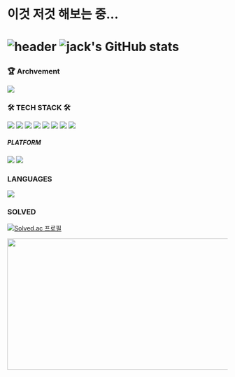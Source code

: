 <h1>이것 저것 해보는 중... <h1/>

![header](https://capsule-render.vercel.app/api?type=waving&color=auto&height=150&section=header&text=Jack's%20World&fontSize=70)
![jack's GitHub stats](https://github-readme-stats.vercel.app/api?username=jhlee0409&show_icons=true&theme=radical&count_private=true)

<h3> 🏆 Archvement </h3>

<div>
  <a href="https://hhpluscertificateofcompletion.oopy.io/">
  <img src="https://static.spartacodingclub.kr/hanghae99/plus/completion/badge_black.svg" />
</a>
</div>

<h3> 🛠 TECH STACK 🛠 </h3>
  
<p>
  <img src="https://img.shields.io/badge/ReactJS-5bcfed?style=flat-square&logo=React&logoColor=white" /></a>
  <img src="https://img.shields.io/badge/HTML5-e34c26?style=flat-square&logo=HTML5&logoColor=white" /></a>
  <img src="https://img.shields.io/badge/CSS3-264de4?style=flat-square&logo=css3&logoColor=white" /></a>
  <img src="https://img.shields.io/badge/Javascript-F0DB4F?style=flat-square&logo=Javascript&logoColor=white" /></a>
  <img src="https://img.shields.io/badge/styledComponents-DB7093?style=flat-square&logo=styledComponents&logoColor=white" /></a>
  <img src="https://img.shields.io/badge/React%20Router%20v6-CA4245?style=flat-square&logo=React%20Router&logoColor=white" /></a>
  <img src="https://img.shields.io/badge/NextJS-000000?style=flat-square&logo=Next.js&logoColor=white" /></a>
  <img src="https://img.shields.io/badge/TypeScript-3178C6?style=flat-square&logo=TypeScript&logoColor=white" /></a>
</p>


<h5>PLATFORM</h5>
<p>
  <img src="https://img.shields.io/badge/AWS-232F3E?style=flat-square&logo=Amazon%20AWS&logoColor=white" /></a>
  <img src="https://img.shields.io/badge/Ant%20Design-0170FE?style=flat-square&logo=Ant%20Design&logoColor=white" /></a>
</p>

<h3> LANGUAGES </h3>

<img src="https://github-readme-stats.vercel.app/api/top-langs/?username=jhlee0409&layout=compact&theme=blue"/>

<h3> SOLVED </h3>

[![Solved.ac
프로필](http://mazassumnida.wtf/api/v2/generate_badge?boj=jhlee0409)](https://solved.ac/jhlee0409)

<a href="https://github.com/devxb/gitanimals">
<img
  src="https://render.gitanimals.org/farms/jhlee0409"
  width="600"
  height="300"
/>
</a>

